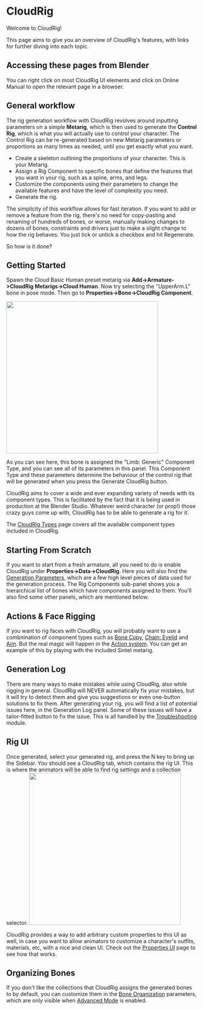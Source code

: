 # CloudRig

Welcome to CloudRig!

This page aims to give you an overview of CloudRig's features, with links for further diving into each topic.

## Accessing these pages from Blender
You can right click on most CloudRig UI elements and click on Online Manual to open the relevant page in a browser.

## General workflow
The rig generation workflow with CloudRig revolves around inputting parameters on a simple **Metarig**, which is then used to generate the **Control Rig**, which is what you will actually use to control your character. The Control Rig can be re-generated based on new Metarig parameters or proportions as many times as needed, until you get exactly what you want.
- Create a skeleton outlining the proportions of your character. This is your Metarig.
- Assign a Rig Component to specific bones that define the features that you want in your rig, such as a spine, arms, and legs.
- Customize the components using their parameters to change the available features and have the level of complexity you need.
- Generate the rig.

The simplicity of this workflow allows for fast iteration. If you want to add or remove a feature from the rig, there's no need for copy-pasting and renaming of hundreds of bones, or worse, manually making changes to dozens of bones, constraints and drivers just to make a slight change to how the rig behaves. You just tick or untick a checkbox and hit Regenerate.

So how is it done?

## Getting Started
Spawn the Cloud Basic Human preset metarig via **Add->Armature->CloudRig Metarigs->Cloud Human**.
Now try selecting the "UpperArm.L" bone in pose mode. Then go to **Properties->Bone->CloudRig Component**.

<img src="/media/addons/cloudrig/cloudrig_component.png" width=400>

As you can see here, this bone is assigned the "Limb: Generic" Component Type, and you can see all of its parameters in this panel. This Component Type and these parameters determine the behaviour of the control rig that will be generated when you press the Generate CloudRig button.

CloudRig aims to cover a wide and ever expanding variety of needs with its component types. This is facilitated by the fact that it is being used in production at the Blender Studio. Whatever weird character (or prop!) those crazy guys come up with, CloudRig has to be able to generate a rig for it.

The [CloudRig Types](cloudrig-types) page covers all the available component types included in CloudRig.


## Starting From Scratch
If you want to start from a fresh armature, all you need to do is enable CloudRig under **Properties->Data->CloudRig**. Here you will also find the [Generation Parameters](generator-parameters), which are a few high level pieces of data used for the generation process. The Rig Components sub-panel shows you a hierarchical list of bones which have components assigned to them. You'll also find some other panels, which are mentioned below.


## Actions & Face Rigging
If you want to rig faces with CloudRig, you will probably want to use a combnination of component types such as [Bone Copy](cloudrig-types#bone-copy), [Chain: Eyelid](cloudrig-types#chain-eyelid) and [Aim](cloudrig-types#aim). But the real magic will happen in the [Action system](actions). You can get an example of this by playing with the included Sintel metarig.


## Generation Log
There are many ways to make mistakes while using CloudRig, also while rigging in general. CloudRig will NEVER automatically fix your mistakes, but it will try to detect them and give you suggestions or even one-button solutions to fix them.
After generating your rig, you will find a list of potential issues here, in the Generation Log panel. Some of these issues will have a tailor-fitted button to fix the issue. This is all handled by the [Troubleshooting](troubleshooting) module.


## Rig UI
Once generated, select your generated rig, and press the N key to bring up the Sidebar. You should see a CloudRig tab, which contains the rig UI. This is where the animators will be able to find rig settings and a collection selector.
<img src="/media/addons/cloudrig/rig_ui.png" width=400>

CloudRig provides a way to add arbitrary custom properties to this UI as well, in case you want to allow animators to customize a character's outfits, materials, etc, with a nice and clean UI. Check out the [Properties UI](properties-ui) page to see how that works.


## Organizing Bones
If you don't like the collections that CloudRig assigns the generated bones to by default, you can customize them in the [Bone Organization](organizing-bones#organizing-bones-1) parameters, which are only visible when [Advanced Mode](cloudrig-types#advaned-mode) is enabled.


